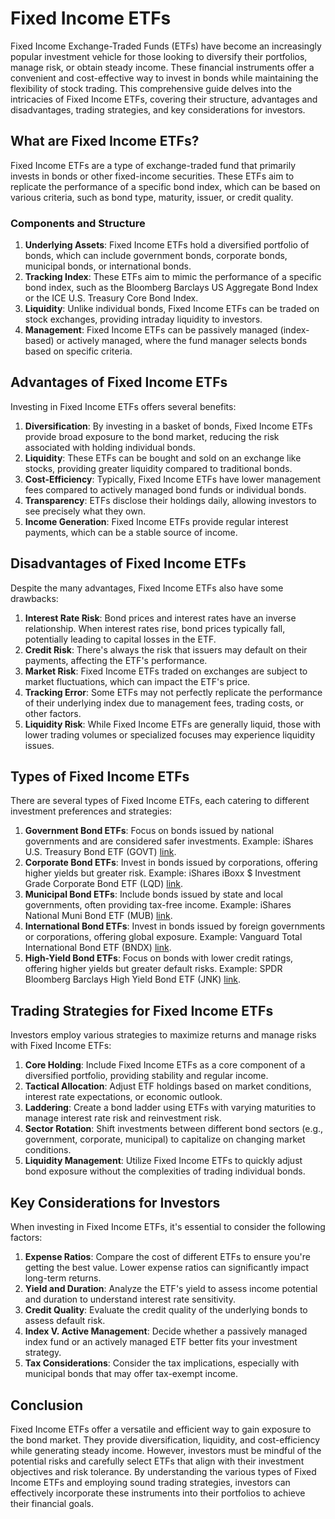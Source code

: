 # Fixed Income ETFs

Fixed Income Exchange-Traded Funds (ETFs) have become an increasingly popular investment vehicle for those looking to diversify their portfolios, manage risk, or obtain steady income. These financial instruments offer a convenient and cost-effective way to invest in bonds while maintaining the flexibility of stock trading. This comprehensive guide delves into the intricacies of Fixed Income ETFs, covering their structure, advantages and disadvantages, trading strategies, and key considerations for investors.

## What are Fixed Income ETFs?

Fixed Income ETFs are a type of exchange-traded fund that primarily invests in bonds or other fixed-income securities. These ETFs aim to replicate the performance of a specific bond index, which can be based on various criteria, such as bond type, maturity, issuer, or credit quality.

### Components and Structure

1. **Underlying Assets**: Fixed Income ETFs hold a diversified portfolio of bonds, which can include government bonds, corporate bonds, municipal bonds, or international bonds. 
2. **Tracking Index**: These ETFs aim to mimic the performance of a specific bond index, such as the Bloomberg Barclays US Aggregate Bond Index or the ICE U.S. Treasury Core Bond Index. 
3. **Liquidity**: Unlike individual bonds, Fixed Income ETFs can be traded on stock exchanges, providing intraday liquidity to investors.
4. **Management**: Fixed Income ETFs can be passively managed (index-based) or actively managed, where the fund manager selects bonds based on specific criteria.

## Advantages of Fixed Income ETFs

Investing in Fixed Income ETFs offers several benefits:

1. **Diversification**: By investing in a basket of bonds, Fixed Income ETFs provide broad exposure to the bond market, reducing the risk associated with holding individual bonds.
2. **Liquidity**: These ETFs can be bought and sold on an exchange like stocks, providing greater liquidity compared to traditional bonds.
3. **Cost-Efficiency**: Typically, Fixed Income ETFs have lower management fees compared to actively managed bond funds or individual bonds.
4. **Transparency**: ETFs disclose their holdings daily, allowing investors to see precisely what they own.
5. **Income Generation**: Fixed Income ETFs provide regular interest payments, which can be a stable source of income.

## Disadvantages of Fixed Income ETFs

Despite the many advantages, Fixed Income ETFs also have some drawbacks:

1. **Interest Rate Risk**: Bond prices and interest rates have an inverse relationship. When interest rates rise, bond prices typically fall, potentially leading to capital losses in the ETF.
2. **Credit Risk**: There's always the risk that issuers may default on their payments, affecting the ETF's performance.
3. **Market Risk**: Fixed Income ETFs traded on exchanges are subject to market fluctuations, which can impact the ETF's price.
4. **Tracking Error**: Some ETFs may not perfectly replicate the performance of their underlying index due to management fees, trading costs, or other factors.
5. **Liquidity Risk**: While Fixed Income ETFs are generally liquid, those with lower trading volumes or specialized focuses may experience liquidity issues.

## Types of Fixed Income ETFs

There are several types of Fixed Income ETFs, each catering to different investment preferences and strategies:

1. **Government Bond ETFs**: Focus on bonds issued by national governments and are considered safer investments. Example: iShares U.S. Treasury Bond ETF (GOVT) [link](https://www.ishares.com/us/products/239458/ishares-us-treasury-bond-etf).
2. **Corporate Bond ETFs**: Invest in bonds issued by corporations, offering higher yields but greater risk. Example: iShares iBoxx $ Investment Grade Corporate Bond ETF (LQD) [link](https://www.ishares.com/us/products/239726/ishares-iboxx-investment-grade-corporate-bond-etf).
3. **Municipal Bond ETFs**: Include bonds issued by state and local governments, often providing tax-free income. Example: iShares National Muni Bond ETF (MUB) [link](https://www.ishares.com/us/products/239766/ishares-national-muni-bond-etf).
4. **International Bond ETFs**: Invest in bonds issued by foreign governments or corporations, offering global exposure. Example: Vanguard Total International Bond ETF (BNDX) [link](https://investor.vanguard.com/etf/profile/BNDX).
5. **High-Yield Bond ETFs**: Focus on bonds with lower credit ratings, offering higher yields but greater default risks. Example: SPDR Bloomberg Barclays High Yield Bond ETF (JNK) [link](https://www.ssga.com/us/en/individual/etfs/funds/spdr-bloomberg-barclays-high-yield-bond-etf-jnk).

## Trading Strategies for Fixed Income ETFs

Investors employ various strategies to maximize returns and manage risks with Fixed Income ETFs:

1. **Core Holding**: Include Fixed Income ETFs as a core component of a diversified portfolio, providing stability and regular income.
2. **Tactical Allocation**: Adjust ETF holdings based on market conditions, interest rate expectations, or economic outlook.
3. **Laddering**: Create a bond ladder using ETFs with varying maturities to manage interest rate risk and reinvestment risk.
4. **Sector Rotation**: Shift investments between different bond sectors (e.g., government, corporate, municipal) to capitalize on changing market conditions.
5. **Liquidity Management**: Utilize Fixed Income ETFs to quickly adjust bond exposure without the complexities of trading individual bonds.

## Key Considerations for Investors

When investing in Fixed Income ETFs, it's essential to consider the following factors:

1. **Expense Ratios**: Compare the cost of different ETFs to ensure you're getting the best value. Lower expense ratios can significantly impact long-term returns.
2. **Yield and Duration**: Analyze the ETF's yield to assess income potential and duration to understand interest rate sensitivity.
3. **Credit Quality**: Evaluate the credit quality of the underlying bonds to assess default risk.
4. **Index V. Active Management**: Decide whether a passively managed index fund or an actively managed ETF better fits your investment strategy.
5. **Tax Considerations**: Consider the tax implications, especially with municipal bonds that may offer tax-exempt income.

## Conclusion

Fixed Income ETFs offer a versatile and efficient way to gain exposure to the bond market. They provide diversification, liquidity, and cost-efficiency while generating steady income. However, investors must be mindful of the potential risks and carefully select ETFs that align with their investment objectives and risk tolerance. By understanding the various types of Fixed Income ETFs and employing sound trading strategies, investors can effectively incorporate these instruments into their portfolios to achieve their financial goals.
